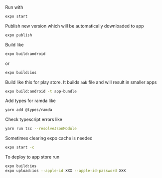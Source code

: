 Run with
```bash
expo start
```

Publish new version which will be automatically downloaded to app
```bash
expo publish
```

Build like
```bash
expo build:android
```
or
```bash
expo build:ios
```

Build like this for play store. It builds `aab` file and will result in smaller apps
```bash
expo build:android -t app-bundle
```

Add types for ramda like
```bash
yarn add @types/ramda
``` 

Check typescript errors like
```bash
yarn run tsc --resolveJsonModule
```

Sometimes clearing expo cache is needed
```bash
expo start -c
```

To deploy to app store run
```bash
expo build:ios
expo upload:ios --apple-id XXX --apple-id-password XXX
```
